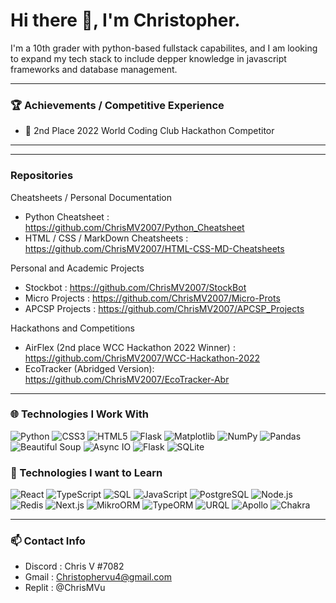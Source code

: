 # Hi there 👋, I'm Christopher.

I'm a 10th grader with python-based fullstack capabilites, and I am looking to expand my tech stack to include depper knowledge in javascript frameworks and database management.

<hr >

### 🏆 Achievements / Competitive Experience
- 🥈 2nd Place 2022 World Coding Club Hackathon Competitor

<hr />

<!--
### 📚 Working Experience / Formal Education
- Currently taking APCSP -->

<hr />

### Repositories

Cheatsheets / Personal Documentation
- Python Cheatsheet : https://github.com/ChrisMV2007/Python_Cheatsheet
- HTML / CSS / MarkDown Cheatsheets : https://github.com/ChrisMV2007/HTML-CSS-MD-Cheatsheets

Personal and Academic Projects
- Stockbot : https://github.com/ChrisMV2007/StockBot
- Micro Projects : https://github.com/ChrisMV2007/Micro-Prots
- APCSP Projects : https://github.com/ChrisMV2007/APCSP_Projects

Hackathons and Competitions
- AirFlex (2nd place WCC Hackathon 2022 Winner) : https://github.com/ChrisMV2007/WCC-Hackathon-2022 
- EcoTracker (Abridged Version): https://github.com/ChrisMV2007/EcoTracker-Abr

<hr />

### 🌐 Technologies I Work With
![Python](https://img.shields.io/badge/Python-%23FF0000.svg?style=for-the-badge&logo=python&logoColor=white)
![CSS3](https://img.shields.io/badge/CSS3-%23FF1800.svg?style=for-the-badge&logo=css3&logoColor=white)
![HTML5](https://img.shields.io/badge/HTML5-%23FF3000.svg?style=for-the-badge&logo=html5&logoColor=white)
![Flask](https://img.shields.io/badge/Flask-%23FF4700.svg?style=for-the-badge&logo=flask&logoColor=white)
![Matplotlib](https://img.shields.io/badge/Matplotlib-%23FF5F00.svg?style=for-the-badge&logo=matplotlib&logoColor=white)
![NumPy](https://img.shields.io/badge/NumPy-%23FF7700.svg?style=for-the-badge&logo=numpy&logoColor=white)
![Pandas](https://img.shields.io/badge/Pandas-%23FF8F00.svg?style=for-the-badge&logo=pandas&logoColor=white)
![Beautiful Soup](https://img.shields.io/badge/Beautiful%20Soup-%23FFA700.svg?style=for-the-badge&logo=beautifulsoup&logoColor=white)
![Async IO](https://img.shields.io/badge/Async%20IO-%23FFBF00.svg?style=for-the-badge&logo=python&logoColor=white)
![Flask](https://img.shields.io/badge/Flask-%23000.svg?style=for-the-badge&logo=flask&logoColor=white&color=%23FFCC33)
![SQLite](https://img.shields.io/badge/SQLite-%23003B57.svg?style=for-the-badge&logo=sqlite&logoColor=white&color=%23FFC200)

### 🚢 Technologies I want to Learn
![React](https://img.shields.io/badge/React-%2361DAFB.svg?style=for-the-badge&logo=react&logoColor=white&color=%23FFD700)
![TypeScript](https://img.shields.io/badge/TypeScript-%233178C6.svg?style=for-the-badge&logo=typescript&logoColor=white&color=%23FFF000)
![SQL](https://img.shields.io/badge/SQL-%2300f.svg?style=for-the-badge&logo=postgresql&logoColor=white&color=%23E3FF00)
![JavaScript](https://img.shields.io/badge/JavaScript-%23F7DF1E.svg?style=for-the-badge&logo=javascript&logoColor=black&color=%23C7FF00)
![PostgreSQL](https://img.shields.io/badge/PostgreSQL-%23316192.svg?style=for-the-badge&logo=postgresql&logoColor=white&color=%23ABFF00)
![Node.js](https://img.shields.io/badge/Node.js-%23339933.svg?style=for-the-badge&logo=node.js&logoColor=white&color=%238FFF00)
![Redis](https://img.shields.io/badge/Redis-%23DC382D.svg?style=for-the-badge&logo=redis&logoColor=white&color=%2373FF00)
![Next.js](https://img.shields.io/badge/Next.js-%23000000.svg?style=for-the-badge&logo=nextdotjs&logoColor=white&color=%2357FF00)
![MikroORM](https://img.shields.io/badge/MikroORM-%23F15B2A.svg?style=for-the-badge&logo=mikro-orm&logoColor=white&color=%231FFF00)
![TypeORM](https://img.shields.io/badge/TypeORM-%230E2F5A.svg?style=for-the-badge&logo=typeorm&logoColor=white&color=%2300FF1C)
![URQL](https://img.shields.io/badge/URQL-%23000000.svg?style=for-the-badge&logo=urql&logoColor=white&color=%2300FF38)
![Apollo](https://img.shields.io/badge/Apollo-%23333A41.svg?style=for-the-badge&logo=apollo-graphql&logoColor=white&color=%2300FF54)
![Chakra](https://img.shields.io/badge/Chakra-%23319791.svg?style=for-the-badge&logo=chakra-ui&logoColor=white&color=%2300FF70)

<hr />

### 📫 Contact Info
- Discord : Chris V #7082
- Gmail : Christophervu4@gmail.com
- Replit : @ChrisMVu
